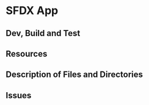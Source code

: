 
# SFDX App

## Dev, Build and Test

## Resources

## Description of Files and Directories

## Issues
